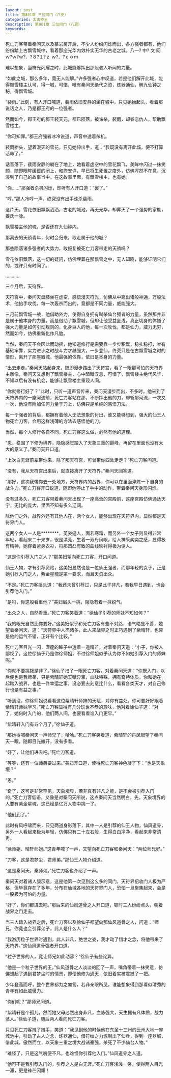 ```yaml
---
layout: post
title: 第801章 三位同门（八更）
categories: 太古神王
description: 第801章 三位同门（八更）
keywords:
---
```


死亡刀客带着秦问天以及慕岩离开后，不少人纷纷闪烁而出，各方强者都有，他们纷纷踏上古飘雪城中，看着那座光华内敛朴实无华的古老之城。八一?  中? 文 网   ｗ?ｗ?ｗ?．?８?１?ｚ ｗ?．?ｃｏｍ

难以想象，当符光闪耀之时，此城能够挥出那般骇人听闻的力量。

“如此之城，那么多年，竟无人能解。”许多强者心中叹道，若是他们解开此城，能得飘雪楼主认可，得一城，可惜，唯有秦问天绝代之资，炼器通仙，解九仙钟之秘，得飘雪城。

“裴雨。”此刻，有人开口喊道，裴雨依旧安静的坐在城中，只见她抬起头，看着那说话之人，乃是郡王府的一位强者。

然而如今，郡王府的郡王裴天元，都已陨落，被诛杀，裴雨，却眷恋仇人，帮助飘雪楼主。

“你可知罪。”郡王府强者冰冷说道，声音中透着杀机。

裴雨抬头，望着漫天的雪花，只见她伸出手，道：“我既没有离开此城，便不打算活命了。”

话音落下，裴雨安静的躺在了地上，她看着虚空中的雪花飘飞，美眸中闪过一抹笑颜，随即眼眸缓缓的闭上，和煦安详，早已将生死置之度外，仿佛浑然不在意，沉浸到了自己的故事当中，在这故事里面，有飘雪楼主，也有她。

“你……”那强者杀机闪烁，却听有人开口道：“罢了。”

“哼。”那人冷哼一声，终究没有出手诛杀裴雨。

这片天，雪花依旧飘飘洒洒，古老的城池，再无光华，却葬灭了一个强势的家族，姜氏一脉。

飘雪楼主他的魂，是否还在九仙钟内。

那离去的天骄青年，何时会归来，取走属于他的城？

那些陨落诸多强者的大势力，敢报复被死亡刀客带走的天骄吗？

雪花依旧飘落，这一切的疑问，仿佛埋葬在那飘雪之中，无人知晓，能够证明它们的，或许只有时间了。

…………

三个月后，天符界。

天符宫中，秦问天盘膝坐在虚空，感悟漫天符光，仿佛从中窥出诸般神通，万般法术，他抬手攻伐，每一次轰杀而出的，竟都是不同力量，威能强大。

三月前飘雪城一战，他借助外力，使得自身拥有弑杀仙台强者的力量，虽然那并非是属于他本身的力量，而是借助了飘雪城，但却让他受益匪浅，真正切身的体悟了强大力量是如何引动规则的，化身巨人的他，每一次攻伐，都是仙力，威力无穷，然而如今，仿佛重新化作凡胎。

当然，秦问天不会因此而动摇，他知道修行是需要靠一步步积累，稳扎稳打，唯有基础牢靠，实力进步之时战斗力才越强大，一步登仙，终究只是在古飘雪城之时的情形，离开了那座器城，他最强的依靠，依旧是本身的力量。

“出去走走。”秦问天站起身来，随即漫步踏出了天符宫，看了一眼那可怕的天符界主雕像，秦问天又想到了飘雪楼主，心中暗暗叹息，可惜了，飘雪楼主绝代风华，不知以后有没有机会，能够让飘雪楼主重现人间。

“你就修行好了？”此时，只听一道声音传来，秦问天漫步而出，不多时，他来到了天符界内的一座河流前，死亡刀客站在那，不断挥出他的刀，却斩那河流，一次又一次，他没有附加任何力量于刀上，仿佛只是单纯的感悟刀法。

每一个强者的背后，都拥有着他人无法想象的付出，谁又能够想到，强大的仙王人物死亡刀客，会用这样浅薄的方法去感悟他的刀。

当然，每个人修行各自不同，死亡刀客这么做，必然有他的道理。

“恩，稳固了下修为境界，隐隐感觉踏入了天象三重的巅峰，再留在里面也没有太大的意义了。”秦问天开口道。

“上次白无涯前辈带你来，除了那天符宫，可曾带你四处走走？”死亡刀客问道。

“没有，我从天符宫出来后，就直接离开了天符界。”秦问天回答道。

“那好，这次我带你去一处地方，天符界内的战界，你可以在里面淬炼一下自身的战斗力。”死亡刀客开口说道，随即他停止了手中的动作，带着秦问天身形闪烁。

没有过多久，死亡刀客带着秦问天出现了一座高耸的宫殿前，这座宫殿仿佛通达天宇，无比的庞大，里面不知有多么辽阔。

除他们之外，战界外还有其他人在，两个女人，能够出现在天符界内，显然都是天符界门人。

这两个女人一人是********，英姿逼人，面若寒霜，而另外一个女子则显得非常年轻，看起来二十来岁，很是漂亮，生着一双丹凤眼，给人神采奕奕之感，显得极有精神，她穿着紧身衣衫，将那凹凸有致的曲线映衬得极为诱人。

“这是你引荐入门之人？”那美妇望向死亡刀客，开口问道。

仙王人物，才有引荐资格，这美妇显然也是一位仙王强者，而那年轻的女子，正是她引荐入门之人，紫金星魂是第一要求，而且天资出众。

“不是。”死亡刀客摇头道：“我还未曾引荐过，只是此子非凡，若我早日遇到，也会引荐他入门。”

“是吗，你这般看重他？”美妇眉头一挑，隐隐有着一抹锐气。

“出众之人，自然看重。”死亡刀客笑着道：“徐仙子引荐的师妹不知如何？”

“我的眼光自然比你要好。”这美妇似乎和死亡刀客有些不对路，语气略显不善，她望着秦问天，道：“天符界中人杰诸多，此人来战界之时正巧遇到了紫晴轩，也算是他的运气不错，正好有个比较。”

死亡刀客目光一闪，深邃的眸子中透着一道精芒，对着秦问天道：“小子，你被人鄙视了，这位徐仙子乃是你徐师姐，不过徐师姐似乎认为你不如她引荐入门的师妹呢。”

“你就不要挑拨是非了。”徐仙子扫了一眼死亡刀客，对着秦问天道：“你既入门，以后便也是我师弟，只是紫晴轩她天赋异禀，血脉特殊，拥有奇特体质，你和她在一起踏入战界，也是一件幸运之事，没必要去刻意比什么，看看各类天才，对自己修行也是有益之事。”

“听到没，你徐师姐说看看这位紫晴轩师妹的天赋，对你有益处，你可要好好跟着紫晴轩师妹学习。”死亡刀客显得有几分玩世不恭的意味，他对着徐仙子道：“对了，她何时入门的，他们两人间，也要看看谁入门更早。”

“紫晴轩入门有五个月了。”徐仙子道。

“那她得喊秦问天一声师兄了，哈哈。”死亡刀客笑着道，紫晴轩的丹凤眼望了秦问天一眼，随即目光撇开，没有多看。

“好了，让他们进去吧。”死亡刀客道。

“等等，还有一位师弟要过来。”美妇开口道，使得死亡刀客神色凝了下：“也是天象境？”

“恩。”

“奇了，这可是非常罕见，天象境界，若非真有非凡之能，是不会被引荐入门的。”死亡刀客低语，又像是对秦问天所说，这点秦问天当然明白，先，天象境界的人要有紫金星魂，这已经是亿万人物中挑一了。

“他们到了。”

此时有风呼啸而来，只见两道身影落下，其中一人是引荐的仙王人物，仙风道骨，另外一人看起来极为年轻，仿佛只有二十左右般，生得白白净净，看起来非常清秀。

“徐师姐、晴轩师姐。”这青年喊了一声，又望向死亡刀客和秦问天：“两位师兄好。”

“刀客，这是君梦尘，君师弟。”那仙王人物介绍道。

“这是秦问天，秦师弟。”死亡刀客也介绍了一声。

秦问天对着诸人颔示意，这是他第一次见到这么多的同门，天符界招收门人极为严格，但毕竟存在了多年，分布在仙域各地的天符界门人，恐怕一旦聚集起来，会是一股极为可怕的力量。

“好了，你们都进去吧。”那后来的仙风道骨之人开口道，顿时三人纷纷点头，朝着战界之门走去。

当三人踏入战界之后，死亡刀客以及徐仙子都望向那仙风道骨之人，问道：“师兄，你竟也会引荐弟子，此人是什么人？”

“我游历粒子世界时遇到，此人非凡，绝世之姿，我才动了惜才之念，将他带来了天符界。”这仙风道骨强者开口道。

“粒子世界的人，竟让师兄如此动容？”徐仙子有些诧异。

“他是一个粒子世界的王。”仙风道骨之人淡淡的回了一声，嘴角带着一抹笑意，仿佛想起了遇到君梦尘时的情景，即便他修为通天，依旧着实被震撼了一把。

少年登高而呼，整个世界都为之匍匐，若非亲眼所见，谁能想象得到那看似清秀的青年有如此威慑力。

“你们呢？”那师兄问道。

“紫晴轩是个孤儿，然而她父母必然出身非凡，血脉强大，天生拥有凡体质，战力骇人。”徐仙子道，随后两人看向死亡刀客。

只见死亡刀客摊了摊手，笑道：“我见到他的时候他在东圣十三州的云州大地一座城池中，引动了古人之念，炼器通仙，借符纹之力炼制出了仙兵，得到一座器城，借此城，傲然而立，以天象三重之境大战诸豪强，杀死了不少仙台人物。”

“难怪了，只是这气魄便不凡，也难怪你引荐他入门。”仙风道骨之人道。

“他可不是我引荐入门的，引荐之人是白无涯。”死亡刀客浅浅一笑，使得两人目光一滞，更是锋芒闪耀！
